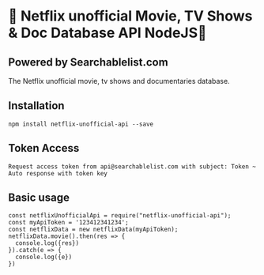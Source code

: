 # 🎥 Netflix unofficial Movie, TV Shows & Doc Database API NodeJS🍿 
## Powered by Searchablelist.com

The Netflix unofficial movie, tv shows and documentaries database.

## Installation
```
npm install netflix-unofficial-api --save
```

## Token Access
```
Request access token from api@searchablelist.com with subject: Token ~ Auto response with token key
```

## Basic usage

```
const netflixUnofficialApi = require("netflix-unofficial-api");
const myApiToken = '123412341234';
const netflixData = new netflixData(myApiToken);
netflixData.movie().then(res => {
  console.log({res})
}).catch(e => {
  console.log({e})
})
```
